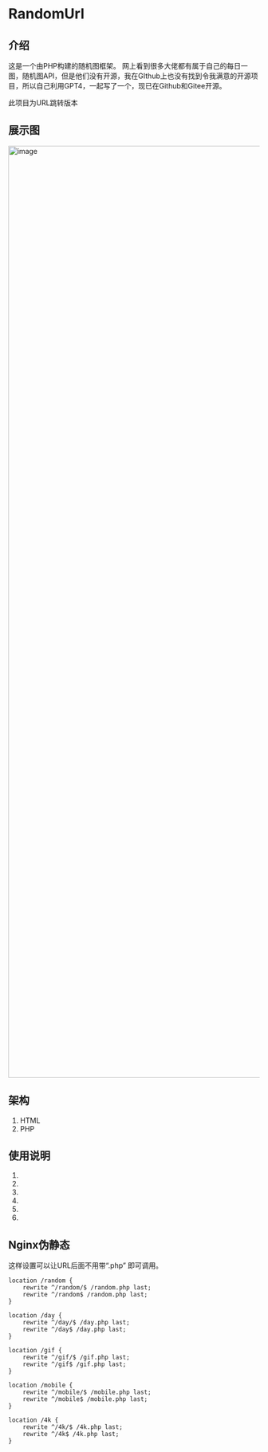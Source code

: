 # RandomUrl

## 介绍

这是一个由PHP构建的随机图框架。
网上看到很多大佬都有属于自己的每日一图，随机图API，但是他们没有开源，我在GIthub上也没有找到令我满意的开源项目，所以自己利用GPT4，一起写了一个，现已在Github和Gitee开源。

此项目为URL跳转版本

## 展示图

<img width="1870" alt="image" src="https://github.com/lianlianlianlianlianlian/2DxRandom/assets/36120596/8f6385f7-9846-445a-9340-0085970805c1">


## 架构

1. HTML 
2. PHP

## 使用说明

1. 
2.  
3.  
4.  
5.  
6. 

## Nginx伪静态

这样设置可以让URL后面不用带“.php” 即可调用。

```
location /random {
    rewrite ^/random/$ /random.php last;
    rewrite ^/random$ /random.php last;
}

location /day {
    rewrite ^/day/$ /day.php last;
    rewrite ^/day$ /day.php last;
}

location /gif {
    rewrite ^/gif/$ /gif.php last;
    rewrite ^/gif$ /gif.php last;
}

location /mobile {
    rewrite ^/mobile/$ /mobile.php last;
    rewrite ^/mobile$ /mobile.php last;
}

location /4k {
    rewrite ^/4k/$ /4k.php last;
    rewrite ^/4k$ /4k.php last;
}
```

